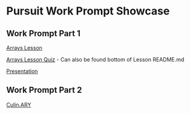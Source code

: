 # Pursuit Work Prompt Showcase
## Work Prompt Part 1
[Arrays Lesson](./other/pursuit-array-lesson/README.md)

[Arrays Lesson Quiz](https://forms.gle/uJL8Z6GwYdSWhMhcA) - Can also be found bottom of Lesson README.md

[Presentation](https://docs.google.com/presentation/d/1WNuGXOhHfOy0ZSBfvhBks-pshOFRgRUjjuwmAfmcu5Q/edit?usp=sharing)

## Work Prompt Part 2
[Culin.ARY](https://pcioffi.github.io/culinary-showcase/)
